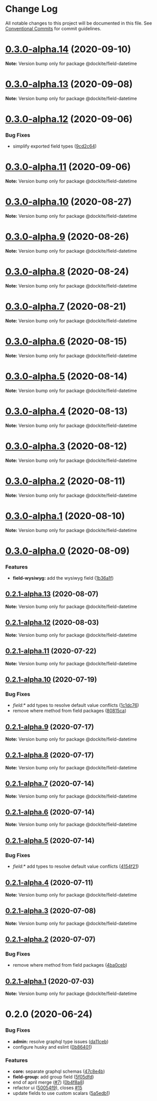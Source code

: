 # Change Log

All notable changes to this project will be documented in this file.
See [Conventional Commits](https://conventionalcommits.org) for commit guidelines.

# [0.3.0-alpha.14](https://github.com/dockite/dockite/compare/@dockite/field-datetime@0.3.0-alpha.13...@dockite/field-datetime@0.3.0-alpha.14) (2020-09-10)

**Note:** Version bump only for package @dockite/field-datetime





# [0.3.0-alpha.13](https://github.com/dockite/dockite/compare/@dockite/field-datetime@0.3.0-alpha.12...@dockite/field-datetime@0.3.0-alpha.13) (2020-09-08)

**Note:** Version bump only for package @dockite/field-datetime





# [0.3.0-alpha.12](https://github.com/dockite/dockite/compare/@dockite/field-datetime@0.3.0-alpha.11...@dockite/field-datetime@0.3.0-alpha.12) (2020-09-06)


### Bug Fixes

* simplify exported field types ([9cd2c64](https://github.com/dockite/dockite/commit/9cd2c64a8bdce7ab78cd6653e03547950df15d42))





# [0.3.0-alpha.11](https://github.com/dockite/dockite/compare/@dockite/field-datetime@0.3.0-alpha.10...@dockite/field-datetime@0.3.0-alpha.11) (2020-09-06)

**Note:** Version bump only for package @dockite/field-datetime





# [0.3.0-alpha.10](https://github.com/dockite/dockite/compare/@dockite/field-datetime@0.3.0-alpha.9...@dockite/field-datetime@0.3.0-alpha.10) (2020-08-27)

**Note:** Version bump only for package @dockite/field-datetime





# [0.3.0-alpha.9](https://github.com/dockite/dockite/compare/@dockite/field-datetime@0.3.0-alpha.8...@dockite/field-datetime@0.3.0-alpha.9) (2020-08-26)

**Note:** Version bump only for package @dockite/field-datetime





# [0.3.0-alpha.8](https://github.com/dockite/dockite/compare/@dockite/field-datetime@0.3.0-alpha.7...@dockite/field-datetime@0.3.0-alpha.8) (2020-08-24)

**Note:** Version bump only for package @dockite/field-datetime





# [0.3.0-alpha.7](https://github.com/dockite/dockite/compare/@dockite/field-datetime@0.3.0-alpha.6...@dockite/field-datetime@0.3.0-alpha.7) (2020-08-21)

**Note:** Version bump only for package @dockite/field-datetime





# [0.3.0-alpha.6](https://github.com/dockite/dockite/compare/@dockite/field-datetime@0.3.0-alpha.5...@dockite/field-datetime@0.3.0-alpha.6) (2020-08-15)

**Note:** Version bump only for package @dockite/field-datetime





# [0.3.0-alpha.5](https://github.com/dockite/dockite/compare/@dockite/field-datetime@0.3.0-alpha.4...@dockite/field-datetime@0.3.0-alpha.5) (2020-08-14)

**Note:** Version bump only for package @dockite/field-datetime





# [0.3.0-alpha.4](https://github.com/dockite/dockite/compare/@dockite/field-datetime@0.3.0-alpha.3...@dockite/field-datetime@0.3.0-alpha.4) (2020-08-13)

**Note:** Version bump only for package @dockite/field-datetime





# [0.3.0-alpha.3](https://github.com/dockite/dockite/compare/@dockite/field-datetime@0.3.0-alpha.2...@dockite/field-datetime@0.3.0-alpha.3) (2020-08-12)

**Note:** Version bump only for package @dockite/field-datetime





# [0.3.0-alpha.2](https://github.com/dockite/dockite/compare/@dockite/field-datetime@0.3.0-alpha.1...@dockite/field-datetime@0.3.0-alpha.2) (2020-08-11)

**Note:** Version bump only for package @dockite/field-datetime





# [0.3.0-alpha.1](https://github.com/dockite/dockite/compare/@dockite/field-datetime@0.3.0-alpha.0...@dockite/field-datetime@0.3.0-alpha.1) (2020-08-10)

**Note:** Version bump only for package @dockite/field-datetime





# [0.3.0-alpha.0](https://github.com/dockite/dockite/compare/@dockite/field-datetime@0.2.1-alpha.13...@dockite/field-datetime@0.3.0-alpha.0) (2020-08-09)


### Features

* **field-wysiwyg:** add the wysiwyg field ([1b36a1f](https://github.com/dockite/dockite/commit/1b36a1f2c4332b08f1681ed7eb4e7d094b73221b))





## [0.2.1-alpha.13](https://github.com/dockite/dockite/compare/@dockite/field-datetime@0.2.1-alpha.12...@dockite/field-datetime@0.2.1-alpha.13) (2020-08-07)

**Note:** Version bump only for package @dockite/field-datetime





## [0.2.1-alpha.12](https://github.com/dockite/dockite/compare/@dockite/field-datetime@0.2.1-alpha.11...@dockite/field-datetime@0.2.1-alpha.12) (2020-08-03)

**Note:** Version bump only for package @dockite/field-datetime





## [0.2.1-alpha.11](https://github.com/dockite/dockite/compare/@dockite/field-datetime@0.2.1-alpha.10...@dockite/field-datetime@0.2.1-alpha.11) (2020-07-22)

**Note:** Version bump only for package @dockite/field-datetime





## [0.2.1-alpha.10](https://github.com/dockite/dockite/compare/@dockite/field-datetime@0.2.0...@dockite/field-datetime@0.2.1-alpha.10) (2020-07-19)


### Bug Fixes

* **field*:** add types to resolve default value conflicts ([1c1dc76](https://github.com/dockite/dockite/commit/1c1dc76c3d1ec5b503b53192dd0ef32a5aacaf30))
* remove where method from field packages ([80815ca](https://github.com/dockite/dockite/commit/80815caeddf977c6e061ec4d0cc4805f5cd5d87a))





## [0.2.1-alpha.9](https://github.com/dockite/dockite/compare/@dockite/field-datetime@0.2.1-alpha.8...@dockite/field-datetime@0.2.1-alpha.9) (2020-07-17)

**Note:** Version bump only for package @dockite/field-datetime





## [0.2.1-alpha.8](https://github.com/dockite/dockite/compare/@dockite/field-datetime@0.2.1-alpha.7...@dockite/field-datetime@0.2.1-alpha.8) (2020-07-17)

**Note:** Version bump only for package @dockite/field-datetime





## [0.2.1-alpha.7](https://github.com/dockite/dockite/compare/@dockite/field-datetime@0.2.1-alpha.6...@dockite/field-datetime@0.2.1-alpha.7) (2020-07-14)

**Note:** Version bump only for package @dockite/field-datetime





## [0.2.1-alpha.6](https://github.com/dockite/dockite/compare/@dockite/field-datetime@0.2.1-alpha.5...@dockite/field-datetime@0.2.1-alpha.6) (2020-07-14)

**Note:** Version bump only for package @dockite/field-datetime





## [0.2.1-alpha.5](https://github.com/dockite/dockite/compare/@dockite/field-datetime@0.2.1-alpha.4...@dockite/field-datetime@0.2.1-alpha.5) (2020-07-14)


### Bug Fixes

* **field*:** add types to resolve default value conflicts ([4154f21](https://github.com/dockite/dockite/commit/4154f213f0397aa133b385002cb64f97fd5a1da4))





## [0.2.1-alpha.4](https://github.com/dockite/dockite/compare/@dockite/field-datetime@0.2.1-alpha.3...@dockite/field-datetime@0.2.1-alpha.4) (2020-07-11)

**Note:** Version bump only for package @dockite/field-datetime





## [0.2.1-alpha.3](https://github.com/dockite/dockite/compare/@dockite/field-datetime@0.2.1-alpha.2...@dockite/field-datetime@0.2.1-alpha.3) (2020-07-08)

**Note:** Version bump only for package @dockite/field-datetime





## [0.2.1-alpha.2](https://github.com/dockite/dockite/compare/@dockite/field-datetime@0.2.0...@dockite/field-datetime@0.2.1-alpha.2) (2020-07-07)


### Bug Fixes

* remove where method from field packages ([4ba0ceb](https://github.com/dockite/dockite/commit/4ba0ceb0a97b4704a0be3d9637d6782bc5c4bc62))





## [0.2.1-alpha.1](https://github.com/dockite/dockite/compare/@dockite/field-datetime@0.2.0...@dockite/field-datetime@0.2.1-alpha.1) (2020-07-03)

**Note:** Version bump only for package @dockite/field-datetime





# 0.2.0 (2020-06-24)


### Bug Fixes

* **admin:** resolve graphql type issues ([da11ceb](https://github.com/dockite/dockite/commit/da11ceb6c2095fbcd9c5b28ce95809ffd66ffd30))
* configure husky and eslint ([0b86401](https://github.com/dockite/dockite/commit/0b86401a255fc55f1a051eebde8bf014f9dd7d23))


### Features

* **core:** separate graphql schemas ([47c8e4b](https://github.com/dockite/dockite/commit/47c8e4bd6c30460d8d5f3c59311fee39f122a299))
* **field-group:** add group field ([5f05dfd](https://github.com/dockite/dockite/commit/5f05dfda7a00a5193d4cdd322b929d3cd27d95ac))
* end of april merge  ([#7](https://github.com/dockite/dockite/issues/7)) ([0b4f8a8](https://github.com/dockite/dockite/commit/0b4f8a8ebd6da6118eee6e219817d7c85d611200))
* refactor ui ([50054f9](https://github.com/dockite/dockite/commit/50054f980c990822e7e6ceffe05d0799f2e5dcd5)), closes [#15](https://github.com/dockite/dockite/issues/15)
* update fields to use custom scalars ([5a5edb1](https://github.com/dockite/dockite/commit/5a5edb1a165dfbc7d7b2858887c8c0e7f452bdb3))
